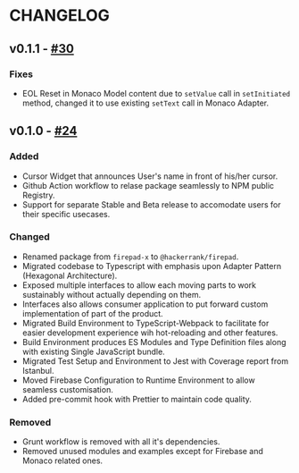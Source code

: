 # CHANGELOG

<!--
Read this section if it's your first time writing changelog, if not read anyway.

Guidelines:
- Don't dump commit log diffs as changelogs. Bad idea, it is.
- Changelogs are for humans, not machines.
- There should be an entry for every single version.
- The same types of changes should be grouped.
- the latest version comes first.

Tags:
- Added: for new features.
- Changed: for changes in existing functionality.
- Deprecated: for soon-to-be removed features.
- Removed: for now removed features.
- Fixed: for any bug fixes.
- Security: in case of vulnerabilities.

Good to have: commit or PR links.

-->

## v0.1.1 - [#30](https://github.com/interviewstreet/firepad-x/pull/24)

### Fixes

- EOL Reset in Monaco Model content due to `setValue` call in `setInitiated` method, changed it to use existing `setText` call in Monaco Adapter.

## v0.1.0 - [#24](https://github.com/interviewstreet/firepad-x/pull/24)

### Added

- Cursor Widget that announces User's name in front of his/her cursor.
- Github Action workflow to relase package seamlessly to NPM public Registry.
- Support for separate Stable and Beta release to accomodate users for their specific usecases.

### Changed

- Renamed package from `firepad-x` to `@hackerrank/firepad`.
- Migrated codebase to Typescript with emphasis upon Adapter Pattern (Hexagonal Architecture).
- Exposed multiple interfaces to allow each moving parts to work sustainably without actually depending on them.
- Interfaces also allows consumer application to put forward custom implementation of part of the product.
- Migrated Build Environment to TypeScript-Webpack to facilitate for easier development experience wih hot-reloading and other features.
- Build Environment produces ES Modules and Type Definition files along with existing Single JavaScript bundle.
- Migrated Test Setup and Environment to Jest with Coverage report from Istanbul.
- Moved Firebase Configuration to Runtime Environment to allow seamless customisation.
- Added pre-commit hook with Prettier to maintain code quality.

### Removed

- Grunt workflow is removed with all it's dependencies.
- Removed unused modules and examples except for Firebase and Monaco related ones.
